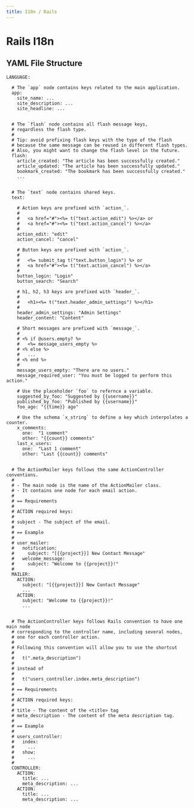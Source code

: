 ```yaml
---
title: I18n / Rails
---
```


# Rails I18n


## YAML File Structure


    LANGUAGE:

      # The `app` node contains keys related to the main application.
      app:
        site_name: ...
        site_description: ...
        site_headline: ...


      # The `flash` node contains all flash message keys,
      # regardless the flash type.
      #
      # Tip: avoid prefixing flash keys with the type of the flash
      # because the same message can be reused in different flash types.
      # Also, you might want to change the flash level in the future.
      flash:
        article_created: "The article has been successfully created."
        article_updated: "The article has been successfully updated."
        bookmark_created: "The bookmark has been successfully created."
        ...


      # The `text` node contains shared keys.
      text:

        # Action keys are prefixed with `action_`.
        #
        #   <a href="#"><%= t("text.action_edit") %></a> or
        #   <a href="#"><%= t("text.action_cancel") %></a>
        #
        action_edit: "edit"
        action_cancel: "cancel"

        # Button keys are prefixed with `action_`.
        #
        #   <%= submit_tag t("text.button_login") %> or
        #   <a href="#"><%= t("text.action_cancel") %></a>
        #
        button_login: "Login"
        button_search: "Search"

        # h1, h2, h3 keys are prefixed with `header_`.
        #
        #   <h1><%= t("text.header_admin_settings") %></h1>
        #
        header_admin_settings: "Admin Settings"
        header_content: "Content"

        # Short messages are prefixed with `message_`.
        #
        # <% if @users.empty? %>
        #   <%= message_users_empty %>
        # <% else %>
        #   ...
        # <% end %>
        #
        message_users_empty: "There are no users."
        message_required_user: "You must be logged to perform this action."

        # Use the placeholder `foo` to refernce a variable.
        suggested_by_foo: "Suggested by {{username}}"
        published_by_foo: "Published by {{username}}"
        foo_ago: "{{time}} ago"

        # Use the schema `x_string` to define a key which interpolates a counter.
        x_comments:
          one:  "1 comment"
          other: "{{count}} comments"
        last_x_users:
          one:  "Last 1 comment"
          other: "Last {{count}} comments"


      # The ActionMailer keys follows the same ActionController conventions.
      #
      # - The main node is the name of the ActionMailer class.
      # - It contains one node for each email action.
      #
      # == Requirements
      #
      # ACTION required keys:
      #
      # subject - The subject of the email.
      #
      # == Example
      #
      # user_mailer:
      #   notification:
      #     subject: "[{{project}}] New Contact Message"
      #   welcome_message:
      #     subject: "Welcome to {{project}}!"
      #
      MAILER:
        ACTION:
          subject: "[{{project}}] New Contact Message"
          ...
        ACTION:
          subject: "Welcome to {{project}}!"
          ...


      # The ActionController keys follows Rails convention to have one main node
      # corresponding to the controller name, including several nodes,
      # one for each controller action.
      #
      # Following this convention will allow you to use the shortcut
      #
      #   t(".meta_description")
      #
      # instead of
      #
      #   t("users_controller.index.meta_description")
      #
      # == Requirements
      #
      # ACTION required keys:
      #
      # title - The content of the <title> tag
      # meta_description - The content of the meta description tag.
      #
      # == Example
      #
      # users_controller:
      #   index:
      #     ...
      #   show:
      #     ...
      #
      CONTROLLER:
        ACTION:
          title: ...
          meta_description: ...
        ACTION:
          title: ...
          meta_description: ...
